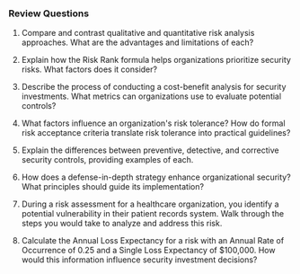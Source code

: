 ### Review Questions

1. Compare and contrast qualitative and quantitative risk analysis approaches. What are the advantages and limitations of each?

2. Explain how the Risk Rank formula helps organizations prioritize security risks. What factors does it consider?

3. Describe the process of conducting a cost-benefit analysis for security investments. What metrics can organizations use to evaluate potential controls?

4. What factors influence an organization's risk tolerance? How do formal risk acceptance criteria translate risk tolerance into practical guidelines?

5. Explain the differences between preventive, detective, and corrective security controls, providing examples of each.

6. How does a defense-in-depth strategy enhance organizational security? What principles should guide its implementation?

7. During a risk assessment for a healthcare organization, you identify a potential vulnerability in their patient records system. Walk through the steps you would take to analyze and address this risk.

8. Calculate the Annual Loss Expectancy for a risk with an Annual Rate of Occurrence of 0.25 and a Single Loss Expectancy of $100,000. How would this information influence security investment decisions?
